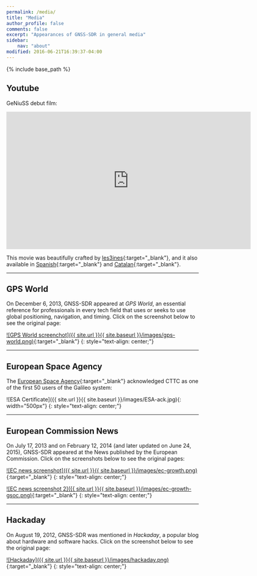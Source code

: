 ```yaml
---
permalink: /media/
title: "Media"
author_profile: false
comments: false
excerpt: "Appearances of GNSS-SDR in general media"
sidebar:
    nav: "about"
modified: 2016-06-21T16:39:37-04:00
---
```


{% include base_path %}

## Youtube

GeNiuSS debut film:

<iframe width="640" height="360" src="https://www.youtube.com/embed/fwmqiP8kPRE?controls=0&amp;showinfo=0" frameborder="0" allowfullscreen></iframe>


This movie was beautifully crafted by [les3ines](https://www.facebook.com/las3inas-375322972611875/){:target="_blank"}, and it also available in [Spanish](https://www.youtube.com/watch?v=L00QZ-iozPs){:target="_blank"} and [Catalan](https://www.youtube.com/watch?v=Ga-0pQQuR3k){:target="_blank"}.

----

## GPS World

On December 6, 2013, GNSS-SDR appeared at _GPS World_, an essential reference for professionals in every tech field that uses or seeks to use global positioning, navigation, and timing. Click on the screenshot below to see the original page:

[![GPS World screenchot]({{ site.url }}{{ site.baseurl }}/images/gps-world.png)](http://gpsworld.com/galileo-position-fix-with-open-source-software-receiver-achieved/){:target="_blank"}
{: style="text-align: center;"}

----

## European Space Agency

The [European Space Agency](http://www.esa.int/){:target="_blank"} acknowledged CTTC as one of the first 50 users of the Galileo system:

![ESA Certificate]({{ site.url }}{{ site.baseurl }}/images/ESA-ack.jpg){: width="500px"}
{: style="text-align: center;"}

----

## European Commission News

On July 17, 2013 and on February 12, 2014 (and later updated on June 24, 2015), GNSS-SDR appeared at the News published by the European Commission. Click on the screenshots below to see the original pages:

[![EC news screenshot]({{ site.url }}{{ site.baseurl }}/images/ec-growth.png)](http://ec.europa.eu/growth/tools-databases/newsroom/cf/itemdetail.cfm?item_type=251&lang=en&item_id=7254){:target="_blank"}
{: style="text-align: center;"}


[![EC news screenshot 2]({{ site.url }}{{ site.baseurl }}/images/ec-growth-gsoc.png)](http://ec.europa.eu/growth/tools-databases/newsroom/cf/itemdetail.cfm?item_type=251&lang=en&item_id=6833){:target="_blank"}
{: style="text-align: center;"}

----

## Hackaday

On August 19, 2012, GNSS-SDR was mentioned in _Hackaday_, a popular blog about hardware and software hacks. Click on the screenshot below to see the original page:

[![Hackaday]({{ site.url }}{{ site.baseurl }}/images/hackaday.png)](http://hackaday.com/2012/08/19/real-time-gps-decoding-with-software-defined-radio/){:target="_blank"}
{: style="text-align: center;"}
